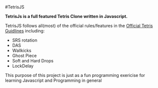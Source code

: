 #TetrisJS

**TetrisJs is a full featured Tetris Clone written in Javascript.** 

TetrisJS follows all(most) of the official rules/features in the [Official Tetris Guidlines](https://tetris.wiki/Main_Page) including:  
* SRS rotation  
* DAS  
* Wallkicks  
* Ghost Piece  
* Soft and Hard Drops  
* LockDelay  

This purpose of this project is just as a fun programming exericise for learning Javascript and Programming in general
